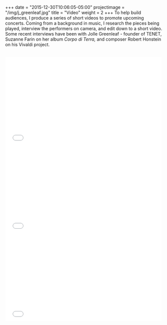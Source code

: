 +++
date = "2015-12-30T10:06:05-05:00"
projectimage = "/img/j_greenleaf.jpg"
title = "Video"
weight = 2
+++
To help build audiences, I produce a series of short videos to promote upcoming concerts. Coming from a background in music, I research the pieces being played, interview the performers on camera, and edit down to a short video. Some recent interviews have been with Jolle Greenleaf - founder of TENET, Suzanne Farin on her album *Corpo di Terra,* and composer Robert Honstein on his Vivaldi project.<br>
<br>
<iframe src="//player.vimeo.com/video/52648031" width="500" height="281" frameborder="0" webkitallowfullscreen="" mozallowfullscreen="" allowfullscreen=""></iframe>

<iframe src="//player.vimeo.com/video/54390078?byline=0&amp;portrait=0" width="500" height="281" frameborder="0" webkitallowfullscreen="" mozallowfullscreen="" allowfullscreen=""></iframe>

<iframe src="//player.vimeo.com/video/78161417?byline=0&amp;portrait=0" width="500" height="281" frameborder="0" webkitallowfullscreen="" mozallowfullscreen="" allowfullscreen=""></iframe>
